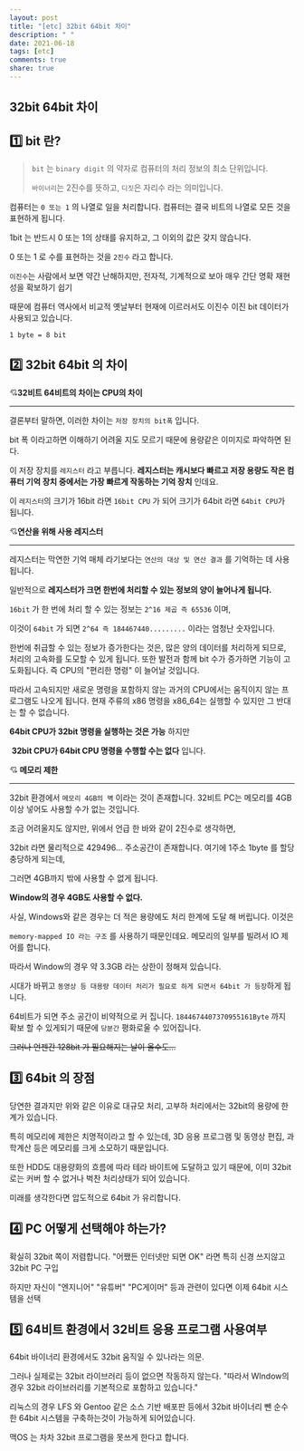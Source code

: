```yaml
---
layout: post
title: "[etc] 32bit 64bit 차이"
description: " "
date: 2021-06-18
tags: [etc]
comments: true
share: true
---
```



## 32bit 64bit 차이



## :one: bit 란?

> `bit` 는 `binary digit` 의 약자로 컴퓨터의 처리 정보의 최소 단위입니다.
>
> `바이너리`는 2진수를 뜻하고, `디짓`은 자리수 라는 의미입니다.



컴퓨터는 `0 또는 1` 의 나열로 일을 처리합니다. 컴퓨터는 결국 비트의 나열로 모든 것을 표현하게 됩니다.

1bit 는 반드시 0 또는 1의 상태를 유지하고, 그 이외의 값은 갖지 않습니다.



0 또는 1 로 수를 표현하는 것을 `2진수` 라고 합니다.

`이진수`는 사람에서 보면 약간 난해하지만, 전자적, 기계적으로 보아 매우 간단 명확 재현성을 확보하기 쉽기

때문에 컴퓨터 역사에서 비교적 옛날부터 현재에 이르러서도 이진수 이진 bit 데이터가 사용되고 있습니다.



`1 byte = 8 bit`



## :two: 32bit 64bit 의 차이

:cupid:**32비트 64비트의 차이는 CPU의 차이**

___

결론부터 말하면, 이러한 차이는 `저장 장치의 bit폭` 입니다.

bit 폭 이라고하면 이해하기 어려울 지도 모르기 때문에 용량같은 이미지로 파악하면 된다.



이 저장 장치를 `레지스터` 라고 부릅니다. **레지스터는 캐시보다 빠르고 저장 용량도 작은 컴퓨터 기억 장치 중에서는 가장 빠르게 작동하는 기억 장치** 인데요.



이 `레지스터`의 크기가 16bit 라면 `16bit CPU` 가 되어 크기가 64bit 라면 `64bit CPU`가 됩니다.



:cupid:**연산을 위해 사용 레지스터**

___

레지스터는 막연한 기억 매체 라기보다는 `연산의 대상 및 연산 결과` 를 기억하는 데 사용됩니다.

일반적으로 **레지스터가 크면 한번에 처리할 수 있는 정보의 양이 늘어나게 됩니다.**



`16bit` 가 한 번에 처리 할 수 있는 정보는 `2^16 제곱 즉 65536` 이며,

이것이 `64bit` 가 되면 `2^64 즉 184467440.........` 이라는 엄청난 숫자입니다.



한번에 취급할 수 있는 정보가 증가한다는 것은, 많은 양의 데이터를 처리하게 되므로, 처리의 고속화를 도모할 수 있게 됩니다. 또한 발전과 함께 bit 수가 증가하면 기능이 고도화됩니다. 즉 CPU의 "편리한 명령" 이 늘어날 것입니다.



따라서 고속되지만 새로운 명령을 포함하지 않는 과거의 CPU에서는 움직이지 않는 프로그램도 나오게 됩니다. 현재 주류의 x86 명령을 x86_64는 실행할 수 있지만 그 반대는 할 수 없습니다.



**64bit CPU가 32bit 명령을 실행하는 것은 가능** 하지만

​	**32bit CPU가 64bit CPU 명령을 수행할 수는 없다** 입니다.



:cupid: **메모리 제한**

___

32bit 환경에서 `메모리 4GB의 벽` 이라는 것이 존재합니다. 32비트 PC는 메모리를 4GB 이상 넣어도 사용할 수가 없는 것입니다.



조금 어려울지도 않지만, 위에서 언급 한 바와 같이 2진수로 생각하면, 

32bit 라면 물리적으로 429496... 주소공간이 존재합니다. 여기에 1주소 1byte 를 할당 충당하게 되는데,

그러면 4GB까지 밖에 사용할 수 없게 됩니다.



**Window의 경우 4GB도 사용할 수 없다.**

사실, Windows와 같은 경우는 더 적은 용량에도 처리 한계에 도달 해 버립니다. 이것은

`memory-mapped IO 라는 구조` 를 사용하기 때문인데요. 메모리의 일부를 빌려서 IO 제어를 합니다.

따라서 Window의 경우 약 3.3GB 라는 상한이 정해져 있습니다.



시대가 바뀌고 `동영상 등 대용량 데이터 처리가 필요로 하게 되면서 64bit 가 등장`하게 됩니다.

64비트가 되면 주소 공간이 비약적으로 커 집니다. `1844674407370955161Byte` 까지 확보 할 수 있게되기 때문에 `당분간` 평화로울 수 있어집니다.



~~그러나 언젠간 128bit 가 필요해지는 날이 올수도...~~



## :three: 64bit 의 장점

당연한 결과지만 위와 같은 이유로 대규모 처리, 고부하 처리에서는 32bit의 용량에 한계가 있습니다.



특히 메모리에 제한은 치명적이라고 할 수 있는데, 3D 응용 프로그램 및 동영상 편집, 과학계산 등은 메모리를 크게 소모하기 때문입니다.



또한 HDD도 대용량화의 흐름에 따라 테라 바이트에 도달하고 있기 때문에, 이미 32bit 로는 커버 할 수 없거나 벅찬 처리상태가 되어 있습니다.



미래를 생각한다면 압도적으로 64bit 가 유리합니다.



## :four: PC 어떻게 선택해야 하는가?

확실히 32bit 쪽이 저렴합니다. "어쨌든 인터넷만 되면 OK" 라면 특히 신경 쓰지않고 32bit PC 구입



하지만 자신이 "엔지니어" "유튜버" "PC게이머" 등과 관련이 있다면 이제 64bit 시스템을 선택



## :five: 64비트 환경에서 32비트 응용 프로그램 사용여부

64bit 바이너리 환경에서도 32bit 움직일 수 있나라는 의문.



그러나 실제로는 32bit 라이브러리 등이 없으면 작동하지 않는다. "따라서 WIndow의 경우 32bit 라이브러리를 기본적으로 포함하고 있습니다." 



리눅스의 경우 LFS 와 Gentoo 같은 소스 기반 배포판 등에서 32bit 바이너리 뺀 순수한 64bit 시스템을 구축하는것이 가능하게 되어있습니다.



맥OS 는 차차 32bit 프로그램을 못쓰게 한다고 합니다.